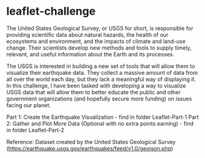 # leaflet-challenge

The United States Geological Survey, or USGS for short, is responsible for providing scientific data about natural hazards, the health of our ecosystems and environment, and the impacts of climate and land-use change. Their scientists develop new methods and tools to supply timely, relevant, and useful information about the Earth and its processes.

The USGS is interested in building a new set of tools that will allow them to visualize their earthquake data. They collect a massive amount of data from all over the world each day, but they lack a meaningful way of displaying it. In this challenge, I have been tasked with developing a way to visualize USGS data that will allow them to better educate the public and other government organizations (and hopefully secure more funding) on issues facing our planet.


Part 1: Create the Earthquake Visualization - find in folder Leaflet-Part-1
Part 2: Gather and Plot More Data (Optional with no extra points earning) - find in folder Leaflet-Part-2


Reference:
Dataset created by the United States Geological Survey (https://earthquake.usgs.gov/earthquakes/feed/v1.0/geojson.php)

